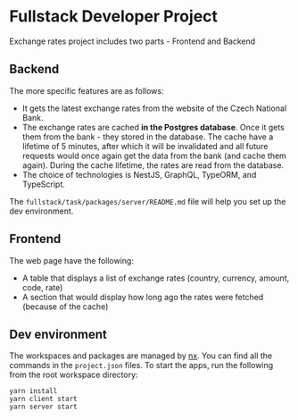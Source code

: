 # Fullstack Developer Project

Exchange rates project includes two parts - Frontend and Backend

## Backend

The more specific features are as follows:

-   It gets the latest exchange rates from the website of the Czech National Bank.
-   The exchange rates are cached **in the Postgres database**. Once it gets them from the bank - they stored in the database. The cache have a lifetime of 5 minutes, after which it will be invalidated and all future requests would once again get the data from the bank (and cache them again). During the cache lifetime, the rates are read from the database.
-   The choice of technologies is NestJS, GraphQL, TypeORM, and TypeScript.

The `fullstack/task/packages/server/README.md` file will help you set up the dev environment.

## Frontend

The web page have the following:

-   A table that displays a list of exchange rates (country, currency, amount, code, rate)
-   A section that would display how long ago the rates were fetched (because of the cache)

## Dev environment

The workspaces and packages are managed by [nx](https://nx.dev/). You can find all the commands in the `project.json` files. To start the apps, run the following from the root workspace directory:

```
yarn install
yarn client start
yarn server start
```
